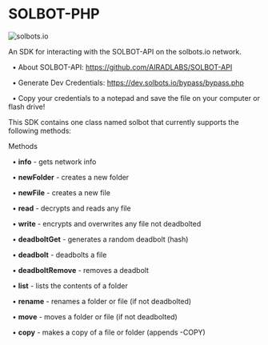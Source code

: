 # SOLBOT-PHP
![solbots.io](http://dev.solbots.io/assets/img/Crypto-Carl-1920x1080.jpg)

An SDK for interacting with the SOLBOT-API on the solbots.io network.

&nbsp;&nbsp;&bull; About SOLBOT-API: https://github.com/AIRADLABS/SOLBOT-API

&nbsp;&nbsp;&bull; Generate Dev Credentials: https://dev.solbots.io/bypass/bypass.php

&nbsp;&nbsp;&bull; Copy your credentials to a notepad and save the file on your computer or flash drive!

This SDK contains one class named solbot that currently supports the following methods:

Methods

&nbsp;&nbsp;&bull; <strong>info</strong> - gets network info

&nbsp;&nbsp;&bull; <strong>newFolder</strong> - creates a new folder

&nbsp;&nbsp;&bull; <strong>newFile</strong> - creates a new file

&nbsp;&nbsp;&bull; <strong>read</strong> - decrypts and reads any file

&nbsp;&nbsp;&bull; <strong>write</strong> - encrypts and overwrites any file not deadbolted

&nbsp;&nbsp;&bull; <strong>deadboltGet</strong> - generates a random deadbolt (hash)

&nbsp;&nbsp;&bull; <strong>deadbolt</strong> - deadbolts a file

&nbsp;&nbsp;&bull; <strong>deadboltRemove</strong> - removes a deadbolt

&nbsp;&nbsp;&bull; <strong>list</strong> - lists the contents of a folder

&nbsp;&nbsp;&bull; <strong>rename</strong> - renames a folder or file (if not deadbolted)

&nbsp;&nbsp;&bull; <strong>move</strong> - moves a folder or file (if not deadbolted)

&nbsp;&nbsp;&bull; <strong>copy</strong> - makes a copy of a file or folder (appends -COPY)
